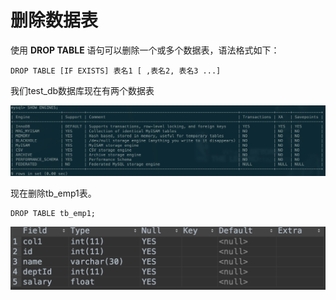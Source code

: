 # 删除数据表

使用 **DROP TABLE** 语句可以删除一个或多个数据表，语法格式如下：

```text
DROP TABLE [IF EXISTS] 表名1 [ ,表名2, 表名3 ...]
```

我们test\_db数据库现在有两个数据表

![](../.gitbook/assets/image%20%2829%29.png)

现在删除tb\_emp1表。

```text
DROP TABLE tb_emp1;
```

![](../.gitbook/assets/image%20%284%29.png)


